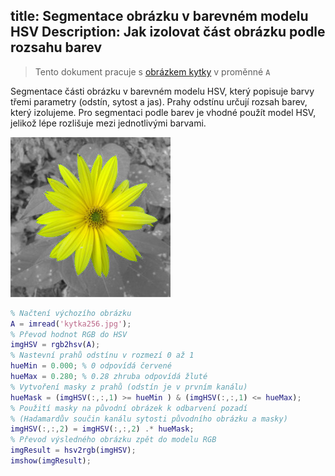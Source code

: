 title: Segmentace obrázku v barevném modelu HSV
Description: Jak izolovat část obrázku podle rozsahu barev
---
>Tento dokument pracuje s [obrázkem kytky](../media/kytka256.jpg) v proměnné `A`

Segmentace části obrázku v barevném modelu HSV, který popisuje barvy třemi parametry (odstín, sytost a jas). Prahy odstínu určují rozsah barev, který izolujeme. Pro segmentaci podle barev je vhodné použít model HSV, jelikož lépe rozlišuje mezi jednotlivými barvami.

![](../media/2018-11-28-16-41-35.png)

``` matlab
% Načtení výchozího obrázku
A = imread('kytka256.jpg');
% Převod hodnot RGB do HSV
imgHSV = rgb2hsv(A);
% Nastevní prahů odstínu v rozmezí 0 až 1
hueMin = 0.000; % 0 odpovídá červené
hueMax = 0.280; % 0.28 zhruba odpovídá žluté
% Vytvoření masky z prahů (odstín je v prvním kanálu)
hueMask = (imgHSV(:,:,1) >= hueMin ) & (imgHSV(:,:,1) <= hueMax);
% Použití masky na původní obrázek k odbarvení pozadí
% (Hadamardův součin kanálu sytosti původního obrázku a masky)
imgHSV(:,:,2) = imgHSV(:,:,2) .* hueMask;
% Převod výsledného obrázku zpět do modelu RGB
imgResult = hsv2rgb(imgHSV);
imshow(imgResult);
```